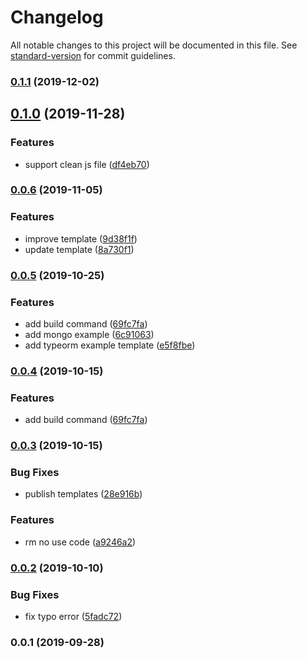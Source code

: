 # Changelog

All notable changes to this project will be documented in this file. See [standard-version](https://github.com/conventional-changelog/standard-version) for commit guidelines.

### [0.1.1](https://github.com/tie-team/tie-cli/compare/v0.1.0...v0.1.1) (2019-12-02)

## [0.1.0](https://github.com/tie-team/tie-cli/compare/v0.0.6...v0.1.0) (2019-11-28)


### Features

* support clean js file ([df4eb70](https://github.com/tie-team/tie-cli/commit/df4eb70))

### [0.0.6](https://github.com/tie-team/tie-cli/compare/v0.0.5...v0.0.6) (2019-11-05)


### Features

* improve template ([9d38f1f](https://github.com/tie-team/tie-cli/commit/9d38f1f))
* update template ([8a730f1](https://github.com/tie-team/tie-cli/commit/8a730f1))

### [0.0.5](https://github.com/tie-team/tie-cli/compare/v0.0.3...v0.0.5) (2019-10-25)


### Features

* add build command ([69fc7fa](https://github.com/tie-team/tie-cli/commit/69fc7fa))
* add mongo example ([6c91063](https://github.com/tie-team/tie-cli/commit/6c91063))
* add typeorm example template ([e5f8fbe](https://github.com/tie-team/tie-cli/commit/e5f8fbe))

### [0.0.4](https://github.com/tie-team/tie-cli/compare/v0.0.3...v0.0.4) (2019-10-15)


### Features

* add build command ([69fc7fa](https://github.com/tie-team/tie-cli/commit/69fc7fa))

### [0.0.3](https://github.com/tie-team/tie-cli/compare/v0.0.2...v0.0.3) (2019-10-15)


### Bug Fixes

* publish templates ([28e916b](https://github.com/tie-team/tie-cli/commit/28e916b))


### Features

* rm no use code ([a9246a2](https://github.com/tie-team/tie-cli/commit/a9246a2))

### [0.0.2](https://github.com/tie-team/tie-cli/compare/v0.0.1...v0.0.2) (2019-10-10)


### Bug Fixes

* fix typo error ([5fadc72](https://github.com/tie-team/tie-cli/commit/5fadc72))

### 0.0.1 (2019-09-28)
